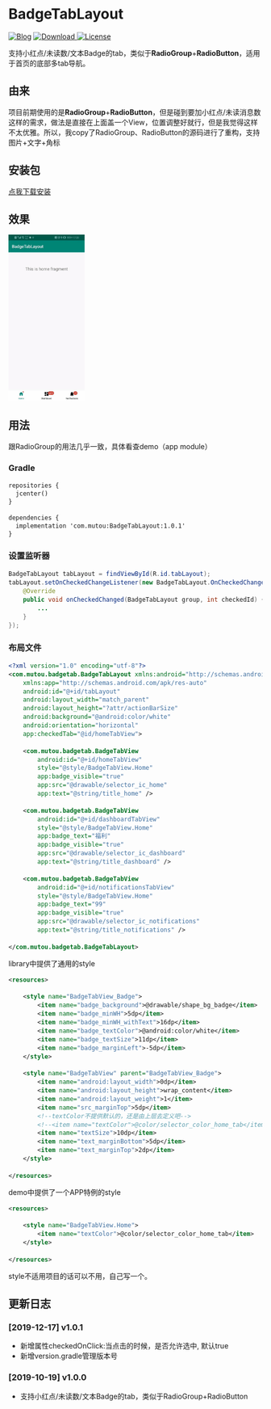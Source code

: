 BadgeTabLayout
======================

[ ![Blog](https://img.shields.io/badge/Blog-%40hsl5430-red.svg)](https://juejin.im/user/57306943df0eea006326b435) [ ![Download](https://api.bintray.com/packages/hsl5430/maven/BadgeTabLayout/images/download.svg) ](https://bintray.com/hsl5430/maven/BadgeTabLayout/_latestVersion) [ ![License](https://img.shields.io/badge/License-Apache--2.0-brightgreen.svg) ](LICENSE)

支持小红点/未读数/文本Badge的tab，类似于**RadioGroup**+**RadioButton**，适用于首页的底部多tab导航。

## 由来
项目前期使用的是**RadioGroup**+**RadioButton**，但是碰到要加小红点/未读消息数这样的需求，做法是直接在上面盖一个View，位置调整好就行，但是我觉得这样不太优雅。所以，我copy了RadioGroup、RadioButton的源码进行了重构，支持图片+文字+角标

## 安装包
[点我下载安装](app-debug.apk)

## 效果
<img src="demo.gif" width="30%">  

## 用法
跟RadioGroup的用法几乎一致，具体看查demo（app module）

### Gradle
```guava
repositories {
  jcenter()
}

dependencies {
  implementation 'com.mutou:BadgeTabLayout:1.0.1'
}
```

### 设置监听器
```java
BadgeTabLayout tabLayout = findViewById(R.id.tabLayout);
tabLayout.setOnCheckedChangeListener(new BadgeTabLayout.OnCheckedChangeListener() {
    @Override
    public void onCheckedChanged(BadgeTabLayout group, int checkedId) {
        ...
    }
});
```

### 布局文件
```xml
<?xml version="1.0" encoding="utf-8"?>
<com.mutou.badgetab.BadgeTabLayout xmlns:android="http://schemas.android.com/apk/res/android"
    xmlns:app="http://schemas.android.com/apk/res-auto"
    android:id="@+id/tabLayout"
    android:layout_width="match_parent"
    android:layout_height="?attr/actionBarSize"
    android:background="@android:color/white"
    android:orientation="horizontal"
    app:checkedTab="@id/homeTabView">

    <com.mutou.badgetab.BadgeTabView
        android:id="@+id/homeTabView"
        style="@style/BadgeTabView.Home"
        app:badge_visible="true"
        app:src="@drawable/selector_ic_home"
        app:text="@string/title_home" />

    <com.mutou.badgetab.BadgeTabView
        android:id="@+id/dashboardTabView"
        style="@style/BadgeTabView.Home"
        app:badge_text="福利"
        app:badge_visible="true"
        app:src="@drawable/selector_ic_dashboard"
        app:text="@string/title_dashboard" />

    <com.mutou.badgetab.BadgeTabView
        android:id="@+id/notificationsTabView"
        style="@style/BadgeTabView.Home"
        app:badge_text="99"
        app:badge_visible="true"
        app:src="@drawable/selector_ic_notifications"
        app:text="@string/title_notifications" />

</com.mutou.badgetab.BadgeTabLayout>
```

library中提供了通用的style

```xml
<resources>

    <style name="BadgeTabView_Badge">
        <item name="badge_background">@drawable/shape_bg_badge</item>
        <item name="badge_minWH">5dp</item>
        <item name="badge_minWH_withText">16dp</item>
        <item name="badge_textColor">@android:color/white</item>
        <item name="badge_textSize">11dp</item>
        <item name="badge_marginLeft">-5dp</item>
    </style>

    <style name="BadgeTabView" parent="BadgeTabView_Badge">
        <item name="android:layout_width">0dp</item>
        <item name="android:layout_height">wrap_content</item>
        <item name="android:layout_weight">1</item>
        <item name="src_marginTop">5dp</item>
        <!--textColor不提供默认的，还是由上层去定义吧-->
        <!--<item name="textColor">@color/selector_color_home_tab</item>-->
        <item name="textSize">10dp</item>
        <item name="text_marginBottom">5dp</item>
        <item name="text_marginTop">2dp</item>
    </style>

</resources>
```

demo中提供了一个APP特例的style

```xml
<resources>

    <style name="BadgeTabView.Home">
        <item name="textColor">@color/selector_color_home_tab</item>
    </style>

</resources>
```

style不适用项目的话可以不用，自己写一个。

## 更新日志

### [2019-12-17] v1.0.1
- 新增属性checkedOnClick:当点击的时候，是否允许选中, 默认true
- 新增version.gradle管理版本号

### [2019-10-19] v1.0.0
- 支持小红点/未读数/文本Badge的tab，类似于RadioGroup+RadioButton

